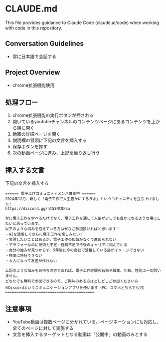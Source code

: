 # CLAUDE.md

This file provides guidance to Claude Code (claude.ai/code) when working with code in this repository.



## Conversation Guidelines

- 常に日本語で会話する

## Project Overview

* chrome拡張機能使用

## 処理フロー
1. chrome拡張機能の実行ボタンが押される
1. 開いているyoutubeチャンネルのコンテンツページにあるコンテンツを上から順に開く
1. 動画の詳細ページを開く
1. 説明欄の冒頭に下記の文言を挿入する
1. 保存ボタンを押す
1. 次の動画ページに進み、上記を繰り返し行う

## 挿入する文言
下記の文言を挿入する
```
====== 電子工作コミュニティメンバ募集中 ======
2024年12月、新しく「電子工作で人生豊かにするラボ」というコミュニティを立ち上げました！
https://discord.gg/nt5SNtQF3u

単に電子工作を学べるだけでなく、電子工作を通して人生が少しでも豊かになるような場にしたいと思っています。
以下のような悩みを抱えている方はぜひご参加頂ければと思います！
・AIを活用してさらに電子工作を楽しみたい！
・実現したいことはあるが、電子工作の知識がなくて進められない
・アラフォーなのに技術力不足・経験不足で今後のキャリアに悩んでいる
・自分の強みが見つからず、5年後に今の会社で活躍している姿がイメージできない
・物事に熱狂できない
・大人になって友達が作れない

上記のような悩みをお持ちの方であれば、電子工作経験の有無や職業、年齢、性別は一切問いません。
どなたでも無料で参加できるので、ご興味のある方はどしどしご参加ください👍 
※Discordというコミュニケーションアプリを使います（PC、スマホどちらでも可）
========================================

```

## 注意事項
* YouTube動画は複数ページに分かれている。ページネーションにも対応し、全てのページに対して実施する
* 文言を挿入するターゲットとなる動画は「公開中」の動画のみとする
